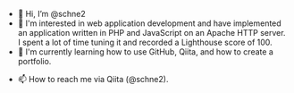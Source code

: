 - 👋 Hi, I’m @schne2
- 👀 I'm interested in web application development and have implemented an application written in PHP and JavaScript on an Apache HTTP server. I spent a lot of time tuning it and recorded a Lighthouse score of 100.
- 🌱 I'm currently learning how to use GitHub, Qiita, and how to create a portfolio.
<!---
- 💞️ I’m looking to collaborate on ...
--->
- 📫 How to reach me via Qiita (@schne2).
<!---
or Twitter (@schne2).
--->

<!---
schne2/schne2 is a ✨ special ✨ repository because its `README.md` (this file) appears on your GitHub profile.
You can click the Preview link to take a look at your changes.
--->
